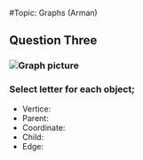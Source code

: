 #Topic: Graphs
(Arman)
## Question Three
### ![Graph picture](http://filesmelt.com/dl/graph_thing.png)
### Select letter for each object;
* Vertice:
* Parent:
* Coordinate:
* Child:
* Edge: